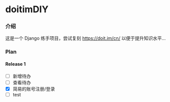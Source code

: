 # doitimDIY
### 介绍
这是一个 Django 练手项目，尝试复刻 https://doit.im/cn/ 以便于提升知识水平…

### Plan
#### Release 1
- [ ] 新增待办
- [ ] 查看待办
- [x] 简易的账号注册/登录
- [ ] test
